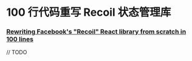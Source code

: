 <!--
 * @Author: 陈方旭
 * @Date: 2020-10-10 10:30:50
 * @LastEditTime: 2020-10-10 10:32:30
 * @LastEditors: Please set LastEditors
 * @Description: 100 行代码重写 Recoil 状态管理库（待翻译）
 * @FilePath: /front/article/translate/rewrite-recoil.md
-->

# 100 行代码重写 Recoil 状态管理库

### [Rewriting Facebook's "Recoil" React library from scratch in 100 lines](https://bennetthardwick.com/blog/recoil-js-clone-from-scratch-in-100-lines/)

// TODO
